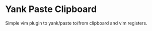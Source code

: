 Yank Paste Clipboard
====================

Simple vim plugin to yank/paste to/from clipboard and vim registers.
